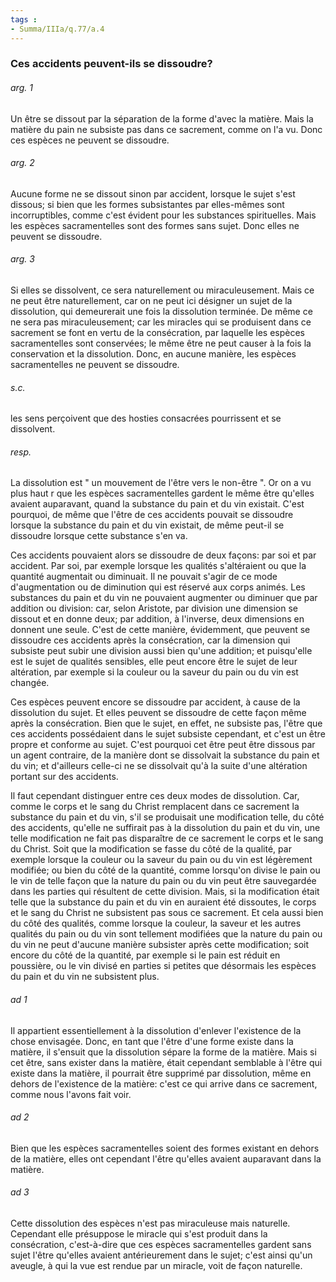 ```yaml
---
tags : 
- Summa/IIIa/q.77/a.4
---
```


### Ces accidents peuvent-ils se dissoudre?

###### arg. 1
Un être se dissout par la séparation de la forme d'avec la matière. Mais la matière du pain ne subsiste pas dans ce sacrement, comme on l'a vu. Donc ces espèces ne peuvent se dissoudre. 

###### arg. 2
Aucune forme ne se dissout sinon par accident, lorsque le sujet s'est dissous; si bien que les formes subsistantes par elles-mêmes sont incorruptibles, comme c'est évident pour les substances spirituelles. Mais les espèces sacramentelles sont des formes sans sujet. Donc elles ne peuvent se dissoudre. 

###### arg. 3
Si elles se dissolvent, ce sera naturellement ou miraculeusement. Mais ce ne peut être naturellement, car on ne peut ici désigner un sujet de la dissolution, qui demeurerait une fois la dissolution terminée. De même ce ne sera pas miraculeusement; car les miracles qui se produisent dans ce sacrement se font en vertu de la consécration, par laquelle les espèces sacramentelles sont conservées; le même être ne peut causer à la fois la conservation et la dissolution. Donc, en aucune manière, les espèces sacramentelles ne peuvent se dissoudre. 

###### s.c.
les sens perçoivent que des hosties consacrées pourrissent et se dissolvent. 

###### resp.
La dissolution est " un mouvement de l'être vers le non-être ". Or on a vu plus haut r que les espèces sacramentelles gardent le même être qu'elles avaient auparavant, quand la substance du pain et du vin existait. C'est pourquoi, de même que l'être de ces accidents pouvait se dissoudre lorsque la substance du pain et du vin existait, de même peut-il se dissoudre lorsque cette substance s'en va. 

Ces accidents pouvaient alors se dissoudre de deux façons: par soi et par accident. Par soi, par exemple lorsque les qualités s'altéraient ou que la quantité augmentait ou diminuait. Il ne pouvait s'agir de ce mode d'augmentation ou de diminution qui est réservé aux corps animés. Les substances du pain et du vin ne pouvaient augmenter ou diminuer que par addition ou division: car, selon Aristote, par division une dimension se dissout et en donne deux; par addition, à l'inverse, deux dimensions en donnent une seule. C'est de cette manière, évidemment, que peuvent se dissoudre ces accidents après la consécration, car la dimension qui subsiste peut subir une division aussi bien qu'une addition; et puisqu'elle est le sujet de qualités sensibles, elle peut encore être le sujet de leur altération, par exemple si la couleur ou la saveur du pain ou du vin est changée. 

Ces espèces peuvent encore se dissoudre par accident, à cause de la dissolution du sujet. Et elles peuvent se dissoudre de cette façon même après la consécration. Bien que le sujet, en effet, ne subsiste pas, l'être que ces accidents possédaient dans le sujet subsiste cependant, et c'est un être propre et conforme au sujet. C'est pourquoi cet être peut être dissous par un agent contraire, de la manière dont se dissolvait la substance du pain et du vin; et d'ailleurs celle-ci ne se dissolvait qu'à la suite d'une altération portant sur des accidents. 

Il faut cependant distinguer entre ces deux modes de dissolution. Car, comme le corps et le sang du Christ remplacent dans ce sacrement la substance du pain et du vin, s'il se produisait une modification telle, du côté des accidents, qu'elle ne suffirait pas à la dissolution du pain et du vin, une telle modification ne fait pas disparaître de ce sacrement le corps et le sang du Christ. Soit que la modification se fasse du côté de la qualité, par exemple lorsque la couleur ou la saveur du pain ou du vin est légèrement modifiée; ou bien du côté de la quantité, comme lorsqu'on divise le pain ou le vin de telle façon que la nature du pain ou du vin peut être sauvegardée dans les parties qui résultent de cette division. Mais, si la modification était telle que la substance du pain et du vin en auraient été dissoutes, le corps et le sang du Christ ne subsistent pas sous ce sacrement. Et cela aussi bien du côté des qualités, comme lorsque la couleur, la saveur et les autres qualités du pain ou du vin sont tellement modifiées que la nature du pain ou du vin ne peut d'aucune manière subsister après cette modification; soit encore du côté de la quantité, par exemple si le pain est réduit en poussière, ou le vin divisé en parties si petites que désormais les espèces du pain et du vin ne subsistent plus. 

###### ad 1
Il appartient essentiellement à la dissolution d'enlever l'existence de la chose envisagée. Donc, en tant que l'être d'une forme existe dans la matière, il s'ensuit que la dissolution sépare la forme de la matière. Mais si cet être, sans exister dans la matière, était cependant semblable à l'être qui existe dans la matière, il pourrait être supprimé par dissolution, même en dehors de l'existence de la matière: c'est ce qui arrive dans ce sacrement, comme nous l'avons fait voir. 

###### ad 2
Bien que les espèces sacramentelles soient des formes existant en dehors de la matière, elles ont cependant l'être qu'elles avaient auparavant dans la matière. 

###### ad 3
Cette dissolution des espèces n'est pas miraculeuse mais naturelle. Cependant elle présuppose le miracle qui s'est produit dans la consécration, c'est-à-dire que ces espèces sacramentelles gardent sans sujet l'être qu'elles avaient antérieurement dans le sujet; c'est ainsi qu'un aveugle, à qui la vue est rendue par un miracle, voit de façon naturelle. 

